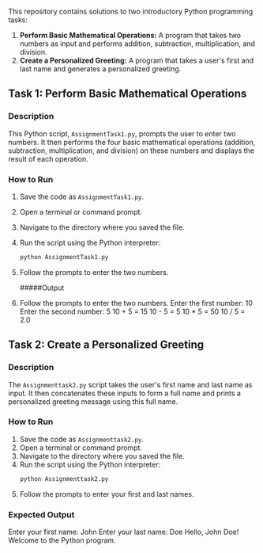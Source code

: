 This repository contains solutions to two introductory Python programming tasks:

1.  **Perform Basic Mathematical Operations:** A program that takes two numbers as input and performs addition, subtraction, multiplication, and division.
2.  **Create a Personalized Greeting:** A program that takes a user's first and last name and generates a personalized greeting.

## Task 1: Perform Basic Mathematical Operations

### Description

This Python script, `AssignmentTask1.py`, prompts the user to enter two numbers. It then performs the four basic mathematical operations (addition, subtraction, multiplication, and division) on these numbers and displays the result of each operation.
### How to Run

1.  Save the code as `AssignmentTask1.py`.
2.  Open a terminal or command prompt.
3.  Navigate to the directory where you saved the file.
4.  Run the script using the Python interpreter:
    ```bash
    python AssignmentTask1.py
    ```
5.  Follow the prompts to enter the two numbers.

    #####Output
5.  Follow the prompts to enter the two numbers.
Enter the first number: 10
Enter the second number: 5
10 + 5 = 15
10 - 5 = 5
10 * 5 = 50
10 / 5 = 2.0









## Task 2: Create a Personalized Greeting

### Description

The `Assignmenttask2.py` script takes the user's first name and last name as input. It then concatenates these inputs to form a full name and prints a personalized greeting message using this full name.

### How to Run
1.  Save the code as `Assignmenttask2.py`.
2.  Open a terminal or command prompt.
3.  Navigate to the directory where you saved the file.
4.  Run the script using the Python interpreter:
    ```bash
    python Assignmenttask2.py
    ```
5.  Follow the prompts to enter your first and last names.
### Expected Output

Enter your first name: John
Enter your last name: Doe
Hello, John Doe! Welcome to the Python program. 

